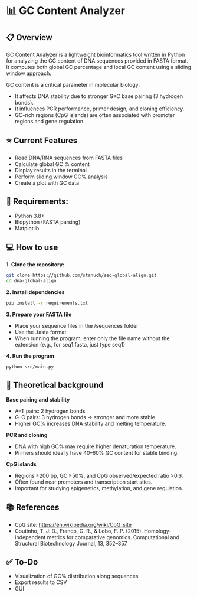 # 📊 GC Content Analyzer
## 📋 Overview

GC Content Analyzer is a lightweight bioinformatics tool written in Python for analyzing the GC content of DNA sequences provided in FASTA format.
It computes both global GC percentage and local GC content using a sliding window approach.

GC content is a critical parameter in molecular biology:

- It affects DNA stability due to stronger G≡C base pairing (3 hydrogen bonds).
- It influences PCR performance, primer design, and cloning efficiency.
- GC-rich regions (CpG islands) are often associated with promoter regions and gene regulation.

## ⭐️ Current Features
- Read DNA/RNA sequences from FASTA files
- Calculate global GC % content
- Display results in the terminal
- Perform sliding window GC% analysis
- Create a plot with GC data

## 💾 Requirements:

- Python 3.8+
- Biopython (FASTA parsing)
- Matplotlib

## 💻 How to use
**1. Clone the repository:**
```bash
git clone https://github.com/stanuch/seq-global-align.git
cd dna-global-align
```
**2. Install dependencies**
```bash
pip install -r requirements.txt
```
**3. Prepare your FASTA file**
- Place your sequence files in the /sequences folder
- Use the .fasta format
- When running the program, enter only the file name without the extension (e.g., for seq1.fasta, just type seq1)

**4. Run the program**
```bash
python src/main.py
```

## 📖 Theoretical background
**Base pairing and stability**
- A–T pairs: 2 hydrogen bonds
- G–C pairs: 3 hydrogen bonds → stronger and more stable
- Higher GC% increases DNA stability and melting temperature.

**PCR and cloning**
- DNA with high GC% may require higher denaturation temperature.
- Primers should ideally have 40–60% GC content for stable binding.

**CpG islands**
- Regions ≥200 bp, GC ≥50%, and CpG observed/expected ratio >0.6.
- Often found near promoters and transcription start sites.
- Important for studying epigenetics, methylation, and gene regulation.


## 📚 References

- CpG site: https://en.wikipedia.org/wiki/CpG_site
- Coutinho, T. J. D., Franco, G. R., & Lobo, F. P. (2015). Homology-independent metrics for comparative genomics. Computational and Structural Biotechnology Journal, 13, 352–357

## ✅ To-Do

- Visualization of GC% distribution along sequences
- Export results to CSV
- GUI

